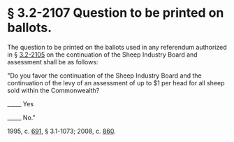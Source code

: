 # § 3.2-2107 Question to be printed on ballots.

<p>The question to be printed on the ballots used in any referendum authorized in § <a href='http://law.lis.virginia.gov/vacode/3.2-2105/'>3.2-2105</a> on the continuation of the Sheep Industry Board and assessment shall be as follows:</p><p>"Do you favor the continuation of the Sheep Industry Board and the continuation of the levy of an assessment of up to $1 per head for all sheep sold within the Commonwealth?</p><p>_____ Yes</p><p>_____ No."</p><p>1995, c. <a href='http://lis.virginia.gov/cgi-bin/legp604.exe?951+ful+CHAP0691'>691</a>, § 3.1-1073; 2008, c. <a href='http://lis.virginia.gov/cgi-bin/legp604.exe?081+ful+CHAP0860'>860</a>.</p>